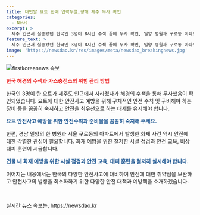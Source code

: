 ```yaml
---
title: 대만발 요트 한때 연락두절…향해 제주 무사 확인
categories:
  - News
excerpt: >
  제주 인근서 실종됐던 한국인 3명이 8시간 수색 끝에 무사 확인, 밀양 병원과 구로동 아파트에서도 화재 발생. 요트는 제주 입항 후 사건 조사 예정. 구로동 아파트 화재는 불꽃과 연기를 발견한 주민 신고로 빠르게 진압. 피해는 없었으나 80여 명이 긴급 대피. 밀양 병원 화재는 환자와 의료진 150여 명이 무사 대피. 화재 원인은 조사 중. (출처: 제주해양경찰청, 구로소방서, 경남소방본부)
feature_text: >
  제주 인근서 실종됐던 한국인 3명이 8시간 수색 끝에 무사 확인, 밀양 병원과 구로동 아파트에서도 화재 발생. 요트는 제주 입항 후 사건 조사 예정. 구로동 아파트 화재는 불꽃과 연기를 발견한 주민 신고로 빠르게 진압. 피해는 없었으나 80여 명이 긴급 대피. 밀양 병원 화재는 환자와 의료진 150여 명이 무사 대피. 화재 원인은 조사 중. (출처: 제주해양경찰청, 구로소방서, 경남소방본부)
image: 'https://newsdao.kr/res/images/meta/newsdao_breakingnews.jpg'
---
```


<p><img src="https://newsdao.kr/res/images/meta/newsdao_breakingnews.jpg" alt="firstkoreanews 속보" /></p>

<p><b><span style="color: #ee2323;">한국 해경의 수색과 가스충전소의 위험 관리 방법</span></b></p>

<p>한국인 3명이 탄 요트가 제주도 인근에서 사라졌다가 해경의 수색을 통해 무사했음이 확인되었습니다. 요트에 대한 안전사고 예방을 위해 구체적인 안전 수칙 및 구비해야 하는 장비 등을 꼼꼼히 숙지하고 안전을 최우선으로 하는 태세를 유지해야 합니다.</p>

<p><b><span style="color: #1a5490;">요트 안전사고 예방을 위한 안전수칙과 준비물을 꼼꼼히 숙지해 주세요.</span></b></p>

<p>한편, 경남 밀양의 한 병원과 서울 구로동의 아파트에서 발생한 화재 사건 역시 안전에 대한 각별한 관심이 필요합니다. 화재 예방을 위한 철저한 시설 점검과 안전 교육, 비상 대피 훈련이 시급합니다.</p>

<p><b><span style="color: #1a5490;">건물 내 화재 예방을 위한 시설 점검과 안전 교육, 대피 훈련을 철저히 실시해야 합니다.</span></b></p>

<p>이어지는 내용에서는 한국의 다양한 안전사고에 대비하여 안전에 대한 취약점을 보완하고 안전사고의 발생을 최소화하기 위한 다양한 안전 대책과 예방책을 소개하겠습니다.</p>

<p data-ke-size="size16">&nbsp;</p>
실시간 뉴스 속보는, <a href="https://newsdao.kr" rel="dofollow">https://newsdao.kr</a>


